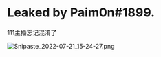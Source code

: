 # Leaked by Paim0n#1899.

111主播忘记混淆了

![Snipaste_2022-07-21_15-24-27.png](https://s2.loli.net/2022/07/21/7TE9Bef4NUyva6R.png)
